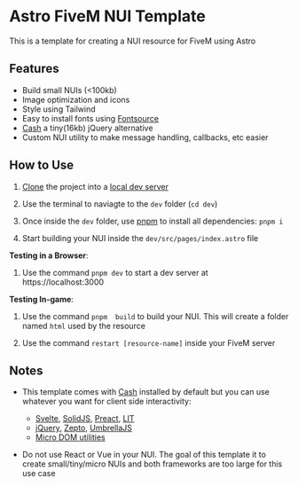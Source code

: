 # Astro FiveM NUI Template

This is a template for creating a NUI resource for FiveM using Astro

## Features

- Build small NUIs (<100kb) 
- Image optimization and icons
- Style using Tailwind
- Easy to install fonts using [Fontsource](https://docs.astro.build/en/guides/fonts/#using-fontsource)
- [Cash](https://github.com/fabiospampinato/cash) a tiny(16kb) jQuery alternative
- Custom NUI utility to make message handling, callbacks, etc easier

## How to Use

1) [Clone](https://docs.github.com/en/repositories/creating-and-managing-repositories/cloning-a-repository) the project into a [local dev server](https://docs.fivem.net/docs/server-manual/setting-up-a-server/)

2) Use the terminal to naviagte to the `dev` folder (`cd dev`)

3) Once inside the `dev` folder, use [pnpm](https://pnpm.io/installation#using-npm) to install all dependencies: `pnpm i`

4) Start building your NUI inside the `dev/src/pages/index.astro` file

**Testing in a Browser**:

1) Use the command `pnpm dev` to start a dev server at https://localhost:3000

**Testing In-game**:

1) Use the command `pnpm  build` to build your NUI. This will create a folder named `html` used by the resource

2) Use the command `restart [resource-name]` inside your FiveM server
 

## Notes

- This template comes with [Cash](https://github.com/fabiospampinato/cash) installed by default but you can use whatever you want for client side interactivity:
  - [Svelte](https://svelte.dev/), [SolidJS](https://www.solidjs.com/), [Preact](https://preactjs.com/), [LIT](https://lit.dev/)
  - [jQuery](https://github.com/jquery/jquery), [Zepto](https://github.com/madrobby/zepto), [UmbrellaJS](https://github.com/franciscop/umbrella)
  - [Micro DOM utilities](http://microjs.com/#dom)

- Do not use React or Vue in your NUI. The goal of this template it to create small/tiny/micro NUIs and both frameworks are too large for this use case


